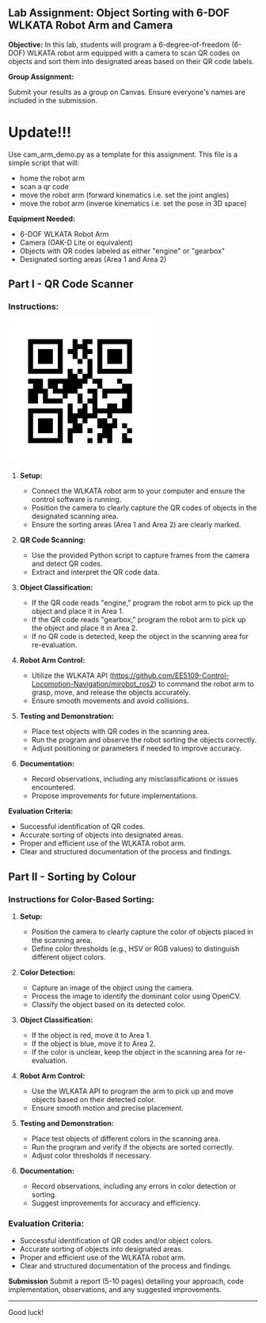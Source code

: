 ## Lab Assignment: Object Sorting with 6-DOF WLKATA Robot Arm and Camera

**Objective:**
In this lab, students will program a 6-degree-of-freedom (6-DOF) WLKATA robot arm equipped with a camera to scan QR codes on objects and sort them into designated areas based on their QR code labels.

**Group Assignment:**

Submit your results as a group on Canvas. Ensure everyone's names are included in the submission.

# Update!!!
Use cam_arm_demo.py as a template for this assignment. This file is a simple script that will:
- home the robot arm
- scan a qr code
- move the robot arm (forward kinematics i.e. set the joint angles)
- move the robot arm (inverse kinematics i.e. set the pose in 3D space)

**Equipment Needed:**
- 6-DOF WLKATA Robot Arm
- Camera (OAK-D Lite or equivalent)
- Objects with QR codes labeled as either "engine" or "gearbox"
- Designated sorting areas (Area 1 and Area 2)

## Part I - QR Code Scanner

### Instructions:
![QR Code example](images/gearbox.png)
1. **Setup:**
   - Connect the WLKATA robot arm to your computer and ensure the control software is running.
   - Position the camera to clearly capture the QR codes of objects in the designated scanning area.
   - Ensure the sorting areas (Area 1 and Area 2) are clearly marked.

2. **QR Code Scanning:**
   - Use the provided Python script to capture frames from the camera and detect QR codes.
   - Extract and interpret the QR code data.

3. **Object Classification:**
   - If the QR code reads "engine," program the robot arm to pick up the object and place it in Area 1.
   - If the QR code reads "gearbox," program the robot arm to pick up the object and place it in Area 2.
   - If no QR code is detected, keep the object in the scanning area for re-evaluation.

4. **Robot Arm Control:**
   - Utilize the WLKATA API (https://github.com/EE5109-Control-Locomotion-Navigation/mirobot_ros2) to command the robot arm to grasp, move, and release the objects accurately.
   - Ensure smooth movements and avoid collisions.

5. **Testing and Demonstration:**
   - Place test objects with QR codes in the scanning area.
   - Run the program and observe the robot sorting the objects correctly.
   - Adjust positioning or parameters if needed to improve accuracy.

6. **Documentation:**
   - Record observations, including any misclassifications or issues encountered.
   - Propose improvements for future implementations.

**Evaluation Criteria:**
- Successful identification of QR codes.
- Accurate sorting of objects into designated areas.
- Proper and efficient use of the WLKATA robot arm.
- Clear and structured documentation of the process and findings.

## Part II - Sorting by Colour
### **Instructions for Color-Based Sorting:**

1. **Setup:**
   - Position the camera to clearly capture the color of objects placed in the scanning area.
   - Define color thresholds (e.g., HSV or RGB values) to distinguish different object colors.

2. **Color Detection:**
   - Capture an image of the object using the camera.
   - Process the image to identify the dominant color using OpenCV.
   - Classify the object based on its detected color.

3. **Object Classification:**
   - If the object is red, move it to Area 1.
   - If the object is blue, move it to Area 2.
   - If the color is unclear, keep the object in the scanning area for re-evaluation.

4. **Robot Arm Control:**
   - Use the WLKATA API to program the arm to pick up and move objects based on their detected color.
   - Ensure smooth motion and precise placement.

5. **Testing and Demonstration:**
   - Place test objects of different colors in the scanning area.
   - Run the program and verify if the objects are sorted correctly.
   - Adjust color thresholds if necessary.

6. **Documentation:**
   - Record observations, including any errors in color detection or sorting.
   - Suggest improvements for accuracy and efficiency.

### **Evaluation Criteria:**
- Successful identification of QR codes and/or object colors.
- Accurate sorting of objects into designated areas.
- Proper and efficient use of the WLKATA robot arm.
- Clear and structured documentation of the process and findings.

**Submission**
Submit a report (5-10 pages) detailing your approach, code implementation, observations, and any suggested improvements.

---
Good luck!

